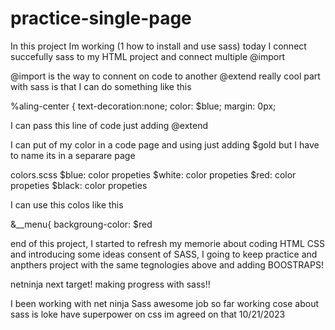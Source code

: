 # practice-single-page
In this project Im working (1 how to install and use sass)
today I connect succefully sass to my HTML project and connect multiple @import 

@import is the way to connent on code to another 
@extend really cool part with sass is that I can do something like this 

%aling-center {
text-decoration:none;
color: $blue;
margin: 0px;

I can pass this line of code  just adding 
@extend

I can put of my color in a code page and using just adding $gold
but I have to name its in a separare page 

 colors.scss 
 $blue: color propeties
 $white: color propeties
 $red: color propeties
 $black: color propeties

 I can use this colos like this 

 &__menu{
 backgroung-color: $red
 

end of this project, I started to refresh my memorie about coding HTML CSS and introducing some ideas consent of SASS,
I going to keep practice and anpthers project with the same tegnologies above and adding BOOSTRAPS!

netninja next target!
making progress with sass!!
 
I been working with net ninja Sass awesome job so far working cose about sass is loke have superpower on css im agreed on that
10/21/2023